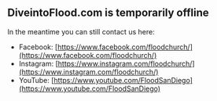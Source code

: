 ## DiveintoFlood.com is temporarily offline

In the meantime you can still contact us here:

- Facebook: [https://www.facebook.com/floodchurch/](https://www.facebook.com/floodchurch/)
- Instagram: [https://www.instagram.com/floodchurch/](https://www.instagram.com/floodchurch/)
- YouTube: [https://www.youtube.com/FloodSanDiego](https://www.youtube.com/FloodSanDiego)
